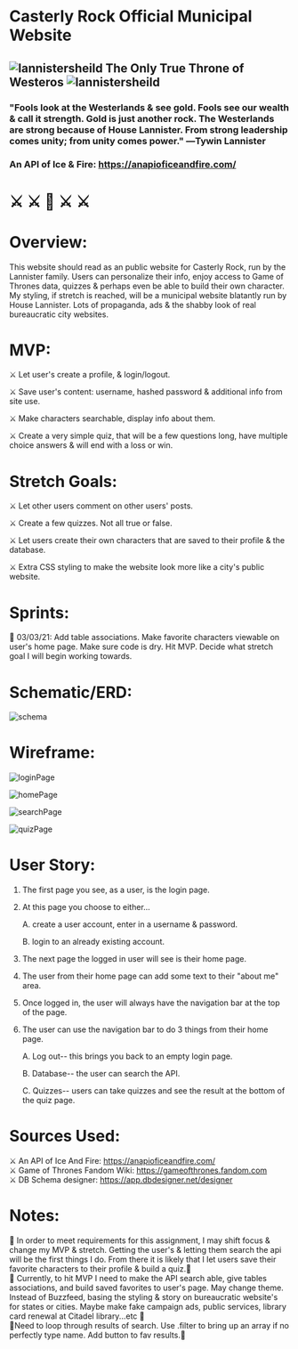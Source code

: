 # Casterly Rock Official Municipal Website

## ![lannistersheild](/images/sheild.png) The Only True Throne of Westeros ![lannistersheild](/images/sheild.png)

### "Fools look at the Westerlands & see gold. Fools see our wealth & call it strength. Gold is just another rock. The Westerlands are strong because of House Lannister. From strong leadership comes unity; from unity comes power." ―Tywin Lannister

### An API of Ice & Fire: https://anapioficeandfire.com/

# ⚔️ ⚔️ 👑 ⚔️ ⚔️

# Overview:

This website should read as an public website for Casterly Rock, run by the Lannister family. Users can personalize their info, enjoy access to Game of Thrones data, quizzes & perhaps even be able to build their own character. My styling, if stretch is reached, will be a municipal website blatantly run by House Lannister. Lots of propaganda, ads & the shabby look of real bureaucratic city websites.

# MVP:

⚔️ Let user's create a profile, & login/logout.

⚔️ Save user's content: username, hashed password & additional info from site use.

⚔️ Make characters searchable, display info about them.

⚔️ Create a very simple quiz, that will be a few questions long, have multiple choice answers & will end with a loss or win.

# Stretch Goals:

⚔️ Let other users comment on other users' posts.

⚔️ Create a few quizzes. Not all true or false.

⚔️ Let users create their own characters that are saved to their profile & the database.

⚔️ Extra CSS styling to make the website look more like a city's public website.

# Sprints:

🐉 03/03/21: Add table associations. Make favorite characters viewable on user's home page. Make sure code is dry. Hit MVP. Decide what stretch goal I will begin working towards.

# Schematic/ERD:

![schema](/images/schema2.png)

# Wireframe:

![loginPage](/images/loginPage.png)

![homePage](/images/homePage.png)

![searchPage](/images/searchPage.png)

![quizPage](/images/quizPage.png)

# User Story:

1. The first page you see, as a user, is the login page.
2. At this page you choose to either...

   A. create a user account, enter in a username & password.

   B. login to an already existing account.

3. The next page the logged in user will see is their home page.
4. The user from their home page can add some text to their "about me" area.
5. Once logged in, the user will always have the navigation bar at the top of the page.
6. The user can use the navigation bar to do 3 things from their home page.

   A. Log out-- this brings you back to an empty login page.

   B. Database-- the user can search the API.

   C. Quizzes-- users can take quizzes and see the result at the bottom of the quiz page.

# Sources Used:

⚔️ An API of Ice And Fire: https://anapioficeandfire.com/ <br>
⚔️ Game of Thrones Fandom Wiki: https://gameofthrones.fandom.com <br>
⚔️ DB Schema designer: https://app.dbdesigner.net/designer <br>

# Notes:

👑 In order to meet requirements for this assignment, I may shift focus & change my MVP & stretch. Getting the user's & letting them search the api will be the first things I do. From there it is likely that I let users save their favorite characters to their profile & build a quiz.👑<br>
👑 Currently, to hit MVP I need to make the API search able, give tables associations, and build saved favorites to user's page. May change theme. Instead of Buzzfeed, basing the styling & story on bureaucratic website's for states or cities. Maybe make fake campaign ads, public services, library card renewal at Citadel library...etc 👑<br>
👑Need to loop through results of search. Use .filter to bring up an array if no perfectly type name. Add button to fav results.👑
